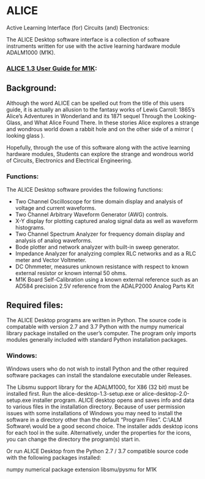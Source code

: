 # ALICE

Active Learning Interface (for) Circuits (and) Electronics:

The ALICE Desktop software interface is a collection of software instruments written for use with the active learning hardware module ADALM1000 (M1K).
### [ALICE 1.3 User Guide for M1K]:

[ALICE 1.3 User Guide for M1K]:https://wiki.analog.com/university/tools/m1k/alice/desk-top-users-guide

## Background:

Although the word ALICE can be spelled out from the title of this users guide, it is actually an allusion to 
the fantasy works of Lewis Carroll: 1865’s Alice’s Adventures in Wonderland and its 1871 sequel Through the 
Looking-Glass, and What Alice Found There. In these stories Alice explores a strange and wondrous world down 
a rabbit hole and on the other side of a mirror ( looking glass ).

Hopefully, through the use of this software along with the active learning hardware modules, Students 
can explore the strange and wondrous world of Circuits, Electronics and Electrical Engineering.

### Functions:

The ALICE Desktop software provides the following functions:

- Two Channel Oscilloscope for time domain display and analysis of voltage and current waveforms.
- Two Channel Arbitrary Waveform Generator (AWG) controls.
- X-Y display for plotting captured analog signal data as well as waveform histograms.
- Two Channel Spectrum Analyzer for frequency domain display and analysis of analog waveforms.
- Bode plotter and network analyzer with built-in sweep generator.
- Impedance Analyzer for analyzing complex RLC networks and as a RLC meter and Vector Voltmeter.
- DC Ohmmeter, measures unknown resistance with respect to known external resistor or known internal 50 ohms.
- M1K Board Self-Calibration using a known external reference such as an AD584 precision 2.5V reference from the ADALP2000 Analog Parts Kit

## Required files:

The ALICE Desktop programs are written in Python. The source code is compatable with version 2.7 and 3.7 
Python with the numpy numerical library package installed on the user’s computer. The program only imports modules generally included 
with standard Python installation packages.

### Windows:

Windows users who do not wish to install Python and the other required software packages can install the 
standalone executable under Releases.   

The Libsmu support library for the ADALM1000, for X86 (32 bit) must be installed first.
Run the alice-desktop-1.3-setup.exe or alice-desktop-2.0-setup.exe installer program. 
ALICE desktop opens and saves info and data to various files in the installation directory. Because of user 
permission issues with some installations of Windows you may need to install the software in a directory 
other than the default “Program Files”. C:\ALM Software\ would be a good second choice. The installer adds 
desktop icons for each tool in the suite. Alternatively, under the properties for the icons, you can change 
the directory the program(s) start in.

Or run ALICE Desktop from the Python 2.7 / 3.7 compatible source code with the following packages installed:

numpy numerical package extension
libsmu/pysmu for M1K

